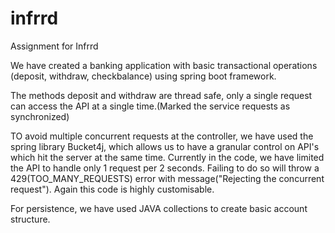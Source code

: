 # infrrd
Assignment for Infrrd

We have created a banking application with basic transactional operations (deposit, withdraw, checkbalance) using spring boot framework.

The methods deposit and withdraw are thread safe, only a single request can access the API at a single time.(Marked the service requests as synchronized)

TO avoid multiple concurrent requests at the controller, we have used the spring library Bucket4j, which allows us to have a granular control on API's which hit the server at the same time.
Currently in the code, we have limited the API to handle only 1 request per 2 seconds. Failing to do so will throw a 429(TOO_MANY_REQUESTS) error with message("Rejecting the concurrent request"). Again this code is highly customisable.

For persistence, we have used JAVA collections to create basic account structure.
